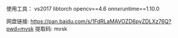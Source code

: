 使用工具：
    vs2017
    libtorch
    opencv==4.6
    onnxruntime==1.10.0

网盘链接: https://pan.baidu.com/s/1FdRLaMAVOZD6pyZDLXz76Q?pwd=mvsk 提取码: mvsk

